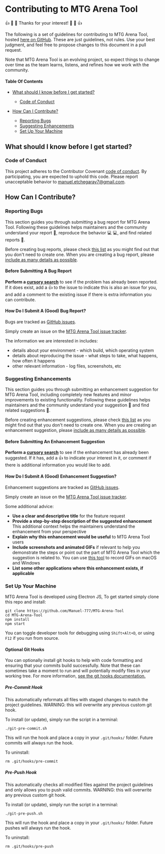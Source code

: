 # Contributing to MTG Arena Tool

:+1: :tada: :sparkling_heart: Thanks for your interest! :sparkling_heart: :tada: :+1:

The following is a set of guidelines for contributing to MTG Arena Tool, hosted
[here on GitHub](https://github.com/Manuel-777/MTG-Arena-Tool/). These are just
guidelines, not rules. Use your best judgment, and
feel free to propose changes to this document in a pull request.

Note that MTG Arena Tool is an evolving project, so expect things to change over
time as the team learns, listens, and refines how we work with the community.

#### Table Of Contents

- [What should I know before I get started?](#what-should-i-know-before-i-get-started)
  * [Code of Conduct](#code-of-conduct)

- [How Can I Contribute?](#how-can-i-contribute)
  * [Reporting Bugs](#reporting-bugs)
  * [Suggesting Enhancements](#suggesting-enhancements)
  * [Set Up Your Machine](#set-up-your-machine)

## What should I know before I get started?

### Code of Conduct

This project adheres to the Contributor Covenant [code of conduct](../CODE_OF_CONDUCT.md).
By participating, you are expected to uphold this code.
Please report unacceptable behavior to [manuel.etchegaray7@gmail.com](mailto:manuel.etchegaray7@gmail.com).

## How Can I Contribute?

### Reporting Bugs

This section guides you through submitting a bug report for MTG Arena Tool.
Following these guidelines helps maintainers and the community understand your
report :pencil:, reproduce the behavior :computer: :computer:, and find related
reports :mag_right:.

Before creating bug reports, please check [this list](#before-submitting-a-bug-report)
as you might find out that you don't need to create one. When you are creating
a bug report, please [include as many details as possible](#how-do-i-submit-a-good-bug-report).

#### Before Submitting A Bug Report

**Perform a [cursory search](https://github.com/Manuel-777/MTG-Arena-Tool/issues)**
to see if the problem has already been reported. If it does exist, add a
:thumbsup: to the issue to indicate this is also an issue for you, and add a
comment to the existing issue if there is extra information you can contribute.

#### How Do I Submit A (Good) Bug Report?

Bugs are tracked as [GitHub issues](https://guides.github.com/features/issues/).

Simply create an issue on the [MTG Arena Tool issue tracker](https://github.com/Manuel-777/MTG-Arena-Tool/issues/new).

The information we are interested in includes:

 - details about your environment - which build, which operating system
 - details about reproducing the issue - what steps to take, what happens, how
   often it happens
 - other relevant information - log files, screenshots, etc

### Suggesting Enhancements

This section guides you through submitting an enhancement suggestion for
MTG Arena Tool, including completely new features and minor improvements to
existing functionality. Following these guidelines helps maintainers and the
community understand your suggestion :pencil: and find related suggestions
:mag_right:.

Before creating enhancement suggestions, please check [this list](#before-submitting-an-enhancement-suggestion)
as you might find out that you don't need to create one. When you are creating
an enhancement suggestion, please [include as many details as possible](#how-do-i-submit-a-good-enhancement-suggestion).

#### Before Submitting An Enhancement Suggestion

**Perform a [cursory search](https://github.com/Manuel-777/MTG-Arena-Tool/labels/enhancement)**
to see if the enhancement has already been suggested. If it has, add a
:thumbsup: to indicate your interest in it, or comment if there is additional
information you would like to add.

#### How Do I Submit A (Good) Enhancement Suggestion?

Enhancement suggestions are tracked as [GitHub issues](https://guides.github.com/features/issues/).

Simply create an issue on the [MTG Arena Tool issue tracker](https://github.com/Manuel-777/MTG-Arena-Tool/issues/new).

Some additional advice:

* **Use a clear and descriptive title** for the feature request
* **Provide a step-by-step description of the suggested enhancement**
  This additional context helps the maintainers understand the enhancement from
  your perspective
* **Explain why this enhancement would be useful** to MTG Arena Tool users
* **Include screenshots and animated GIFs** if relevant to help you demonstrate
  the steps or point out the part of MTG Arena Tool which the suggestion is
  related to. You can use [this tool](http://www.cockos.com/licecap/) to record
  GIFs on macOS and Windows
* **List some other applications where this enhancement exists, if applicable**

### Set Up Your Machine

MTG Arena Tool is developed using Electron JS, To get started simply clone this repo and install:

```
git clone https://github.com/Manuel-777/MTG-Arena-Tool
cd MTG-Arena-Tool
npm install
npm start
```

You can toggle developer tools for debugging using `Shift+Alt+D`, or using `F12` if you run from source.

#### Optional Git Hooks
You can optionally install git hooks to help with code formatting and
ensuring that your commits build successfully. Note that these can
sometimes take a moment to run and will potentially modify files in your
working tree. For more information, [see the git hooks documentation.](https://git-scm.com/book/en/v2/Customizing-Git-Git-Hooks)

##### Pre-Commit Hook
This automatically reformats all files with staged changes to match the
project guidelines. WARNING: this will overwrite any previous custom
git hook.

To install (or update), simply run the script in a terminal:
```
./git-pre-commit.sh
```
This will run the hook and place a copy in your `.git/hooks/` folder.
Future commits will always run the hook.

To uninstall:
```
rm .git/hooks/pre-commit
```

##### Pre-Push Hook
This automatically checks all modified files against the project
guidelines and only allows you to push valid commits. WARNING: this will
overwrite any previous custom git hook.

To install (or update), simply run the script in a terminal:
```
./git-pre-push.sh
```
This will run the hook and place a copy in your `.git/hooks/` folder.
Future pushes will always run the hook.

To uninstall:
```
rm .git/hooks/pre-push
```
